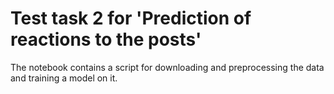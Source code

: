 # Test task 2 for 'Prediction of reactions to the posts'

The notebook contains a script for downloading and preprocessing the data and training a model on it.

